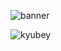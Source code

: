 ![banner](https://user-images.githubusercontent.com/85763506/159179950-50675726-f9bc-4a1b-9701-44cb6e86f48c.png)


![kyubey](https://user-images.githubusercontent.com/85763506/159179994-859c3731-3b7a-41cc-b861-e42811fed8cb.gif)
